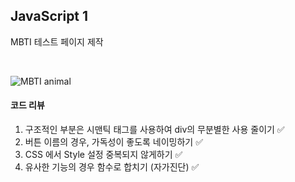 ## JavaScript 1

MBTI 테스트 페이지 제작

<br />

![MBTI animal](https://user-images.githubusercontent.com/44726494/236415565-da7cb03b-9836-45b6-b54a-9f3660f4aae4.png)

#### 코드 리뷰
1. 구조적인 부분은 시맨틱 태그를 사용하여 div의 무분별한 사용 줄이기 ✅
2. 버튼 이름의 경우, 가독성이 좋도록 네이밍하기 ✅
3. CSS 에서 Style 설정 중복되지 않게하기 ✅
4. 유사한 기능의 경우 함수로 합치기 (자가진단) ✅
